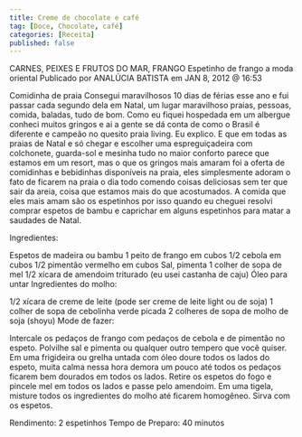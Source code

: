 ```yaml
---
title: Creme de chocolate e café
tag: [Doce, Chocolate, café]
categories: [Receita]
published: false
---
```


CARNES, PEIXES E FRUTOS DO MAR, FRANGO
Espetinho de frango a moda oriental
Publicado por ANALÚCIA BATISTA em JAN 8, 2012 @ 16:53

Comidinha de praia
Consegui maravilhosos 10 dias de férias esse ano e fui passar cada segundo dela em Natal, um lugar maravilhoso praias, pessoas, comida, baladas, tudo de bom. Como eu fiquei hospedada em um albergue conheci muitos gringos e ai a gente se dá conta de como o Brasil é diferente e campeão no quesito praia living.  Eu explico. E que em todas as praias de Natal e só chegar e escolher uma espreguiçadeira com colchonete, guarda-sol e mesinha tudo no maior conforto parece que estamos em um resort, mas o que os gringos mais amaram foi a oferta de comidinhas e bebidinhas disponíveis na praia, eles simplesmente adoram o fato de ficarem na praia o dia todo comendo coisas deliciosas sem ter que sair da areia, coisa que estamos mais do que acostumados. A comida que eles mais amam são os espetinhos por isso quando eu cheguei resolvi comprar espetos de bambu e caprichar em alguns espetinhos para matar a saudades de Natal.

Ingredientes:

Espetos de madeira ou bambu
1 peito de frango em cubos
1/2 cebola em cubos
1/2 pimentão vermelho em cubos
 Sal, pimenta
1 colher de sopa de mel
1/2 xícara de amendoim triturado (eu usei castanha de caju)
Óleo para untar
Ingredientes do molho:

1/2 xícara de creme de leite (pode ser creme de leite light ou de soja)
1 colher de sopa de cebolinha verde picada
2 colheres de sopa de molho de soja (shoyu)
Mode de fazer:

Intercale os pedaços de frango com pedaços de cebola e de pimentão no espeto. Polvilhe sal e pimenta ou qualquer outro tempero que você quiser. Em uma frigideira ou grelha untada com óleo doure todos os lados do espeto, muita calma nessa hora demora um pouco até todos os pedaços ficarem bem dourados em todos os lados. Retire os espetos do fogo e pincele mel em todos os lados e passe pelo amendoim. Em uma tigela, misture todos os ingredientes do molho até ficarem homogêneo. Sirva com os espetos.

Rendimento: 2 espetinhos
Tempo de Preparo: 40 minutos